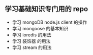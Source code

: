 ## 学习基础知识专门用的 repo

* 学习 mongoDB node.js client 的操作
* 学习 mongoose 的基本知识
* 学习 ioredis 的用法
* 学习 装饰器 的用法
* 学习 stream 的用法